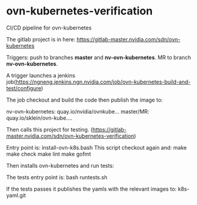 # ovn-kubernetes-verification

CI/CD pipeline for ovn-kubernetes

The gitlab project is in here:
https://gitlab-master.nvidia.com/sdn/ovn-kubernetes

Triggers: push to branches **master** and  **nv-ovn-kubernetes**.
	      MR to branch  **nv-ovn-kubernetes**.

A trigger launches a jenkins job(https://ngneng.jenkins.ngn.nvidia.com/job/ovn-kubernetes-build-and-test/configure)

The job checkout and build the code then publish the image to:

nv-ovn-kubernetes: quay.io/nvidia/ovnkube…
master/MR: quay.io/sklein/ovn-kube….

Then calls this project for testing.
(https://gitlab-master.nvidia.com/sdn/ovn-kubernetes-verification)

Entry point is: install-ovn-k8s.bash
This script checkout again and:
make
make check
make lint
make gofmt

Then installs ovn-kubernetes and run tests:

The tests entry point is: 
bash runtests.sh

If the tests passes it publishes the yamls with the relevant images to: k8s-yaml.git

